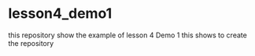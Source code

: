 # lesson4_demo1
this repository show the example of lesson 4 Demo 1 
this shows to create the repository

